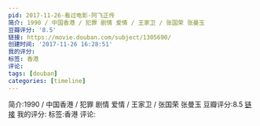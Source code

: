 ```yaml
---
pid: 2017-11-26-看过电影-阿飞正传
简介: 1990 / 中国香港 / 犯罪 剧情 爱情 / 王家卫 / 张国荣 张曼玉
豆瓣评分: '8.5'
链接: https://movie.douban.com/subject/1305690/
创建时间: '2017-11-26 16:28:51'
我的评分:
标签: 香港
评论:
tags: [douban]
categories: [timeline]
---
```

简介:1990 / 中国香港 / 犯罪 剧情 爱情 / 王家卫 / 张国荣 张曼玉
豆瓣评分:8.5
[链接](https://movie.douban.com/subject/1305690/)
我的评分:
标签:香港
评论:
